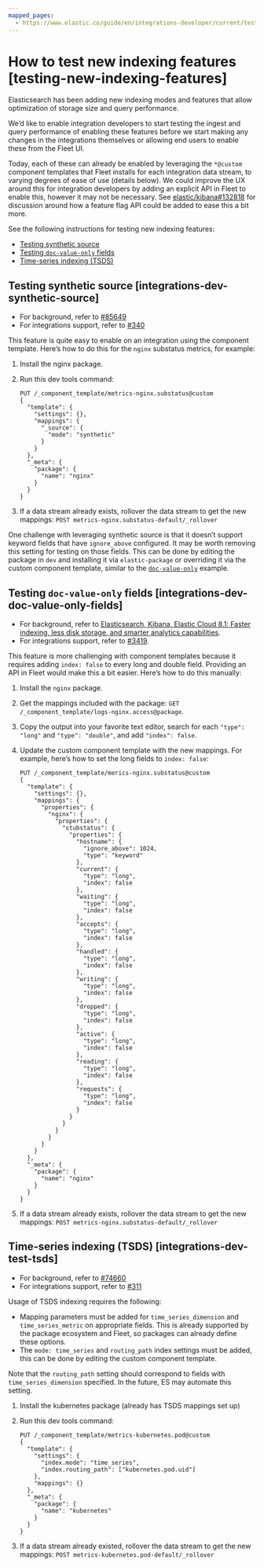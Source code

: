 ```yaml
---
mapped_pages:
  - https://www.elastic.co/guide/en/integrations-developer/current/testing-new-indexing-features.html
---
```


# How to test new indexing features [testing-new-indexing-features]

Elasticsearch has been adding new indexing modes and features that allow optimization of storage size and query performance.

We’d like to enable integration developers to start testing the ingest and query performance of enabling these features before we start making any changes in the integrations themselves or allowing end users to enable these from the Fleet UI.

Today, each of these can already be enabled by leveraging the `*@custom` component templates that Fleet installs for each integration data stream, to varying degrees of ease of use (details below). We could improve the UX around this for integration developers by adding an explicit API in Fleet to enable this, however it may not be necessary. See [elastic/kibana#132818](https://github.com/elastic/kibana/issues/132818) for discussion around how a feature flag API could be added to ease this a bit more.

See the following instructions for testing new indexing features:

* [Testing synthetic source](#integrations-dev-synthetic-source)
* [Testing `doc-value-only` fields](#integrations-dev-doc-value-only-fields)
* [Time-series indexing (TSDS)](#integrations-dev-test-tsds)

## Testing synthetic source [integrations-dev-synthetic-source]

* For background, refer to [#85649](https://github.com/elastic/elasticsearch/pull/85649)
* For integrations support, refer to [#340](https://github.com/elastic/package-spec/pull/340)

This feature is quite easy to enable on an integration using the component template. Here’s how to do this for the `nginx` substatus metrics, for example:

1. Install the nginx package.
2. Run this dev tools command:

    ```console
    PUT /_component_template/metrics-nginx.substatus@custom
    {
      "template": {
        "settings": {},
        "mappings": {
          "_source": {
            "mode": "synthetic"
          }
        }
      },
      "_meta": {
        "package": {
          "name": "nginx"
        }
      }
    }
    ```

3. If a data stream already exists, rollover the data stream to get the new mappings: `POST metrics-nginx.substatus-default/_rollover`

One challenge with leveraging synthetic source is that it doesn’t support keyword fields that have `ignore_above` configured. It may be worth removing this setting for testing on those fields. This can be done by editing the package in `dev` and installing it via `elastic-package` or overriding it via the custom component template, similar to the [`doc-value-only`](#integrations-dev-doc-value-only-fields) example.


## Testing `doc-value-only` fields [integrations-dev-doc-value-only-fields]

* For background, refer to [Elasticsearch, Kibana, Elastic Cloud 8.1: Faster indexing, less disk storage, and smarter analytics capabilities](https://www.elastic.co/blog/whats-new-elasticsearch-kibana-cloud-8-1-0).
* For integrations support, refer to [#3419](https://github.com/elastic/integrations/issues/3419).

This feature is  more challenging with component templates because it requires adding `index: false` to every long and double field. Providing an API in Fleet would make this a bit easier. Here’s how to do this manually:

1. Install the `nginx` package.
2. Get the mappings included with the package: `GET /_component_template/logs-nginx.access@package`.
3. Copy the output into your favorite text editor, search for each `"type": "long"` and `"type": "double"`, and add `"index": false`.
4. Update the custom component template with the new mappings. For example, here’s how to set the long fields to `index: false`:

    ```console
    PUT /_component_template/merics-nginx.substatus@custom
    {
      "template": {
        "settings": {},
        "mappings": {
          "properties": {
            "nginx": {
              "properties": {
                "stubstatus": {
                  "properties": {
                    "hostname": {
                      "ignore_above": 1024,
                      "type": "keyword"
                    },
                    "current": {
                      "type": "long",
                      "index": false
                    },
                    "waiting": {
                      "type": "long",
                      "index": false
                    },
                    "accepts": {
                      "type": "long",
                      "index": false
                    },
                    "handled": {
                      "type": "long",
                      "index": false
                    },
                    "writing": {
                      "type": "long",
                      "index": false
                    },
                    "dropped": {
                      "type": "long",
                      "index": false
                    },
                    "active": {
                      "type": "long",
                      "index": false
                    },
                    "reading": {
                      "type": "long",
                      "index": false
                    },
                    "requests": {
                      "type": "long",
                      "index": false
                    }
                  }
                }
              }
            }
          }
        }
      },
      "_meta": {
        "package": {
          "name": "nginx"
        }
      }
    }
    ```

5. If a data stream already exists, rollover the data stream to get the new mappings: `POST metrics-nginx.substatus-default/_rollover`


## Time-series indexing (TSDS) [integrations-dev-test-tsds]

* For background, refer to [#74660](https://github.com/elastic/elasticsearch/issues/74660)
* For integrations support, refer to [#311](https://github.com/elastic/package-spec/issues/311)

Usage of TSDS indexing requires the following:

* Mapping parameters must be added for `time_series_dimension` and `time_series_metric` on appropriate fields. This is already supported by the package ecosystem and Fleet, so packages can already define these options.
* The `mode: time_series` and `routing_path` index settings must be added, this can be done by editing the custom component template.

Note that the `routing_path` setting should correspond to fields with `time_series_dimension` specified. In the future, ES may automate this setting.

1. Install the kubernetes package (already has TSDS mappings set up)
2. Run this dev tools command:

    ```console
    PUT /_component_template/metrics-kubernetes.pod@custom
    {
      "template": {
        "settings": {
          "index.mode": "time_series",
          "index.routing_path": ["kubernetes.pod.uid"]
        },
        "mappings": {}
      },
      "_meta": {
        "package": {
          "name": "kubernetes"
        }
      }
    }
    ```

3. If a data stream already existed, rollover the data stream to get the new mappings: `POST metrics-kubernetes.pod-default/_rollover`


